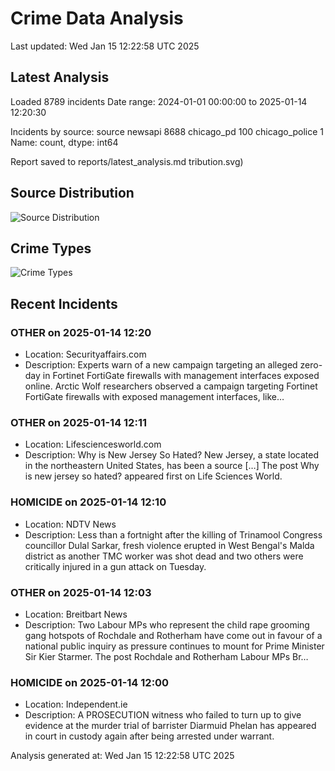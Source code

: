 # Crime Data Analysis
Last updated: Wed Jan 15 12:22:58 UTC 2025

## Latest Analysis

Loaded 8789 incidents
Date range: 2024-01-01 00:00:00 to 2025-01-14 12:20:30

Incidents by source:
source
newsapi           8688
chicago_pd         100
chicago_police       1
Name: count, dtype: int64

Report saved to reports/latest_analysis.md
tribution.svg)

## Source Distribution
![Source Distribution](images/source_distribution.svg)

## Crime Types
![Crime Types](images/crime_types.svg)

## Recent Incidents

### OTHER on 2025-01-14 12:20
- Location: Securityaffairs.com
- Description: Experts warn of a new campaign targeting an alleged zero-day in Fortinet FortiGate firewalls with management interfaces exposed online. Arctic Wolf researchers observed a campaign targeting Fortinet FortiGate firewalls with exposed management interfaces, like…


### OTHER on 2025-01-14 12:11
- Location: Lifesciencesworld.com
- Description: Why is New Jersey So Hated? New Jersey, a state located in the northeastern United States, has been a source […]
The post Why is new jersey so hated? appeared first on Life Sciences World.


### HOMICIDE on 2025-01-14 12:10
- Location: NDTV News
- Description: Less than a fortnight after the killing of Trinamool Congress councillor Dulal Sarkar, fresh violence erupted in West Bengal&#039;s Malda district as another TMC worker was shot dead and two others were critically injured in a gun attack on Tuesday.


### OTHER on 2025-01-14 12:03
- Location: Breitbart News
- Description: Two Labour MPs who represent the child rape grooming gang hotspots of Rochdale and Rotherham have come out in favour of a national public inquiry as pressure continues to mount for Prime Minister Sir Kier Starmer.
The post Rochdale and Rotherham Labour MPs Br…


### HOMICIDE on 2025-01-14 12:00
- Location: Independent.ie
- Description: A PROSECUTION witness who failed to turn up to give evidence at the murder trial of barrister Diarmuid Phelan has appeared in court in custody again after being arrested under warrant.

Analysis generated at: Wed Jan 15 12:22:58 UTC 2025

